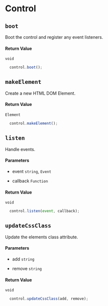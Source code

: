 # Control

## `boot`

Boot the control and register any event listeners.

#### Return Value

`void`

```js
  control.boot();
```

## `makeElement`

Create a new HTML DOM Element.

#### Return Value

`Element`

```js
  control.makeElement();
```

## `listen`

Handle events.

#### Parameters

- event `string`, `Event`

- callback `Function`

#### Return Value

`void`

```js
  control.listen(event, callback);
```

## `updateCssClass`

Update the elements class attribute.

#### Parameters

- add `string`

- remove `string`

#### Return Value

`void`

```js
  control.updateCssClass(add, remove);
```

